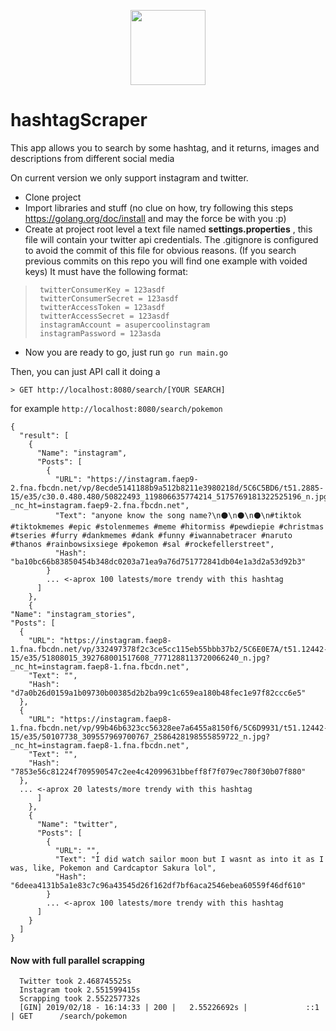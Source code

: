 


<p align="center">
<img 
    src="https://i.imgur.com/LAz2B0z.png" 
     height="120">
<br>
</p>

# hashtagScraper 


This app allows you to search by some hashtag, and it returns, images and descriptions from different social media

On current version we only support instagram and twitter.

 - Clone project 
 - Import libraries and stuff (no clue on how,
    try following this steps https://golang.org/doc/install and may the force be with you :p)
 - Create at project root level a text file named **settings.properties** , this file will contain your twitter api credentials. The .gitignore is configured to avoid the commit of this file for obvious reasons. (If you search previous commits on this repo you will find one example with voided keys)  It must have the following format:
 

>      twitterConsumerKey = 123asdf
>      twitterConsumerSecret = 123asdf
>      twitterAccessToken = 123asdf 
>      twitterAccessSecret = 123asdf
>      instagramAccount = asupercoolinstagram
>      instagramPassword = 123asda

 
 - Now you are ready to go, just run `go run main.go`

Then, you can just API call it doing a

    > GET http://localhost:8080/search/[YOUR SEARCH]

for example `http://localhost:8080/search/pokemon`

    {
      "result": [
        {
          "Name": "instagram",
          "Posts": [
            {
              "URL": "https://instagram.faep9-2.fna.fbcdn.net/vp/8ecde5141188b9a512b8211e3980218d/5C6C5BD6/t51.2885-15/e35/c30.0.480.480/50822493_119806635774214_5175769181322525196_n.jpg?_nc_ht=instagram.faep9-2.fna.fbcdn.net",
              "Text": "anyone know the song name?\n⚫\n⚫\n⚫\n#tiktok #tiktokmemes #epic #stolenmemes #meme #hitormiss #pewdiepie #christmas #tseries #furry #dankmemes #dank #funny #iwannabetracer #naruto #thanos #rainbowsixsiege #pokemon #sal #rockefellerstreet",
              "Hash": "ba10bc66b83850454b348dc0203a71ea9a76d751772841db04e1a3d2a53d92b3"
            }
	        ... <-aprox 100 latests/more trendy with this hashtag
          ]
        },
        {
	"Name": "instagram_stories",
	"Posts": [
	  {
		"URL": "https://instagram.faep8-1.fna.fbcdn.net/vp/332497378f2c3ce5cc115eb55bbb37b2/5C6E0E7A/t51.12442-15/e35/51808015_392768001517608_7771288113720066240_n.jpg?_nc_ht=instagram.faep8-1.fna.fbcdn.net",
		"Text": "",
		"Hash": "d7a0b26d0159a1b09730b00385d2b2ba99c1c659ea180b48fec1e97f82ccc6e5"
	  },
	  {
		"URL": "https://instagram.faep8-1.fna.fbcdn.net/vp/99b46b6323cc56328ee7a6455a8150f6/5C6D9931/t51.12442-15/e35/50107738_309557969700767_2586428198555859722_n.jpg?_nc_ht=instagram.faep8-1.fna.fbcdn.net",
		"Text": "",
		"Hash": "7853e56c81224f709590547c2ee4c42099631bbeff8f7f079ec780f30b07f880"
	  },
	  ... <-aprox 20 latests/more trendy with this hashtag
		  ]
		},
        {
          "Name": "twitter",
          "Posts": [
            {
              "URL": "",
              "Text": "I did watch sailor moon but I wasnt as into it as I was, like, Pokemon and Cardcaptor Sakura lol",
              "Hash": "6deea4131b5a1e83c7c96a43545d26f162df7bf6aca2546ebea60559f46df610"
            }
	        ... <-aprox 100 latests/more trendy with this hashtag
          ]
        }
      ]
    }
    


#### Now with full parallel scrapping

      Twitter took 2.468745525s
      Instagram took 2.551599415s
      Scrapping took 2.552257732s
      [GIN] 2019/02/18 - 16:14:33 | 200 |   2.55226692s |             ::1 | GET      /search/pokemon



